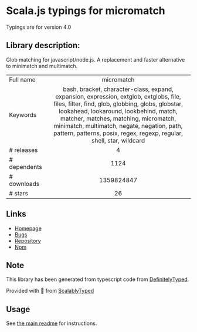 
# Scala.js typings for micromatch

Typings are for version 4.0

## Library description:
Glob matching for javascript/node.js. A replacement and faster alternative to minimatch and multimatch.

|                    |                 |
| ------------------ | :-------------: |
| Full name          | micromatch |
| Keywords           | bash, bracket, character-class, expand, expansion, expression, extglob, extglobs, file, files, filter, find, glob, globbing, globs, globstar, lookahead, lookaround, lookbehind, match, matcher, matches, matching, micromatch, minimatch, multimatch, negate, negation, path, pattern, patterns, posix, regex, regexp, regular, shell, star, wildcard |
| # releases         | 4 |
| # dependents       | 1124 |
| # downloads        | 1359824847 |
| # stars            | 26 |

## Links
- [Homepage](https://github.com/micromatch/micromatch)
- [Bugs](https://github.com/micromatch/micromatch/issues)
- [Repository](https://github.com/micromatch/micromatch)
- [Npm](https://www.npmjs.com/package/micromatch)
    


## Note
This library has been generated from typescript code from [DefinitelyTyped](https://definitelytyped.org).

Provided with :purple_heart: from [ScalablyTyped](https://github.com/oyvindberg/ScalablyTyped)

## Usage
See [the main readme](../../readme.md) for instructions.


